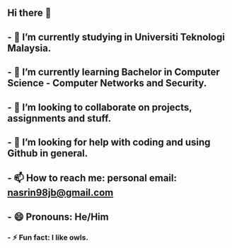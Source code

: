 ## Hi there 👋

## - 🔭 I’m currently studying in Universiti Teknologi Malaysia.
## - 🌱 I’m currently learning Bachelor in Computer Science - Computer Networks and Security.
## - 👯 I’m looking to collaborate on projects, assignments and stuff.
## - 🤔 I’m looking for help with coding and using Github in general.
## - 📫 How to reach me: personal email: nasrin98jb@gmail.com
## - 😄 Pronouns: He/Him
### - ⚡ Fun fact: I like owls. 
<!--
**nasrinutm/nasrinutm** is a ✨ _special_ ✨ repository because its `README.md` (this file) appears on your GitHub profile.

Here are some ideas to get you started:

- 🔭 I’m currently working on ...
- 🌱 I’m currently learning ...
- 👯 I’m looking to collaborate on ...
- 🤔 I’m looking for help with ...
- 💬 Ask me about ...
- 📫 How to reach me: ...
- 😄 Pronouns: ...
- ⚡ Fun fact: ...
-->
